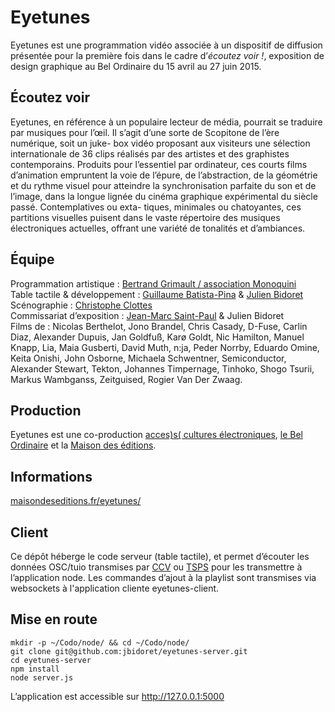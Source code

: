 # Eyetunes

Eyetunes est une programmation vidéo associée à un dispositif de diffusion présentée pour la première fois dans le cadre d’*écoutez voir !*, exposition de design graphique au Bel Ordinaire du 15 avril au 27 juin 2015.

## Écoutez voir

Eyetunes, en référence à un populaire lecteur de média, pourrait se traduire par musiques pour l’œil. Il s’agit d’une sorte de Scopitone de l’ère numérique, soit un juke- box vidéo proposant aux visiteurs une sélection internationale de 36 clips réalisés par des artistes et des graphistes contemporains. Produits pour l’essentiel par ordinateur, ces courts films d’animation empruntent la voie de l’épure, de l’abstraction, de la géométrie et du rythme visuel pour atteindre la synchronisation parfaite du son et de l’image, dans la longue lignée du cinéma graphique expérimental du siècle passé. Contemplatives ou exta- tiques, minimales ou chatoyantes, ces partitions visuelles puisent dans le vaste répertoire des musiques électroniques actuelles, offrant une variété de tonalités et d’ambiances.

## Équipe

Programmation artistique : [Bertrand Grimault / association Monoquini](http://monoquini.net/)   
Table tactile & développement : [Guillaume Batista-Pina](http://guillaumebatistapina.com/) & [Julien Bidoret](http://accentgrave.net/)  
Scénographie : [Christophe Clottes](http://cargocollective.com/clottes)   
Commissariat d’exposition : [Jean-Marc Saint-Paul](http://nuancierfantone.fr/) & Julien Bidoret  
Films de : Nicolas Berthelot, Jono Brandel, Chris Casady, D-Fuse, Carlin Diaz, Alexander Dupuis, Jan Goldfuß, Karø Goldt, Nic Hamilton, Manuel Knapp, Lia, Maia Gusberti, David Muth, n:ja, Peder Norrby, Eduardo Omine, Keita Onishi, John Osborne, Michaela Schwentner, Semiconductor, Alexander Stewart, Tekton, Johannes Timpernage, Tinhoko, Shogo Tsurii, Markus Wambganss, Zeitguised, Rogier Van Der Zwaag.

## Production

Eyetunes est une co-production [acces)s( cultures électroniques](http://acces-s.org/), [le Bel Ordinaire](http://belordinaire.agglo-pau.fr/) et la [Maison des éditions](http://maisondeseditions.fr/).

## Informations

[maisondeseditions.fr/eyetunes/](http://maisondeseditions.fr/eyetunes/)

## Client

Ce dépôt héberge le code serveur (table tactile), et permet d’écouter les données OSC/tuio transmises par [CCV](http://ccv.nuigroup.com/) ou [TSPS](http://www.tsps.cc/) pour les transmettre à l’application node. Les commandes d’ajout à la playlist sont transmises via websockets à l'application cliente eyetunes-client.

## Mise en route

```
mkdir -p ~/Codo/node/ && cd ~/Codo/node/
git clone git@github.com:jbidoret/eyetunes-server.git 
cd eyetunes-server
npm install
node server.js
```

L’application est accessible sur http://127.0.0.1:5000